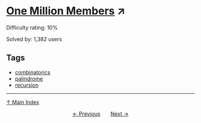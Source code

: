 # [One Million Members](https://projecteuler.net/problem=710) ↗️

Difficulty rating: 10%

Solved by: 1,382 users
## Tags

- [combinatorics](../tags/combinatorics.md)
- [palindrome](../tags/palindrome.md)
- [recursion](../tags/recursion.md)



---

[↑ Main Index](../README.md)


<div align=center><a href='709.md'>← Previous</a> &nbsp;&nbsp; &nbsp;&nbsp;  <a href='711.md'>Next →</a></div>
